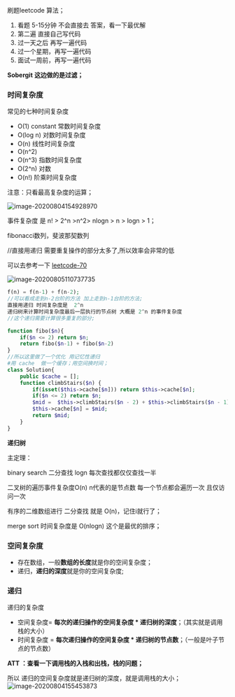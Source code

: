 

刷题leetcode 算法；

1. 看题  5-15分钟 不会直接去 答案，看一下最优解
2. 第二遍 直接自己写代码
3. 过一天之后 再写一遍代码 
4. 过一个星期，再写一遍代码
5. 面试一周前，再写一遍代码

**Sobergit**   **这边做的是过滤；**

### 时间复杂度

常见的七种时间复杂度 

* O(1)  constant 常数时间复杂度
* O(log n)  对数时间复杂度
* O(n) 线性时间复杂度
* O(n^2)
* O(n^3) 指数时间复杂度 
* O(2^n) 对数 
* O(n!) 阶乘时间复杂度

注意：只看最高复杂度的运算；

![image-20200804154928970](算法.assets/image-20200804154928970.png)

事件复杂度 是 n! > 2^n >n^2> nlogn > n > logn > 1；



fibonacci数列，斐波那契数列

//直接用递归  需要重复操作的部分太多了,所以效率会非常的低

可以去参考一下 [leetcode-70](https://leetcode-cn.com/problems/climbing-stairs/)

![image-20200805110737735](算法.assets/image-20200805110737735.png)

~~~php
f(n) = f(n-1) + f(n-2);
//可以看成走到n-2台阶的方法 加上走到n-1台阶的方法;
直接用递归 时间复杂度是  2^n 
递归树来计算时间复杂度最后一层执行的节点树 大概是 2^n 的事件复杂度
//这个递归需要计算很多重复的部分;

function fibo($n){
	if($n <= 2) return $n;
	return fibo($n-1) + fibo($n-2)
}
//所以这里做了一个优化 用记忆性递归
#用 cache  做一个缓存；用空间换时间；
class Solution{
	public $cache = [];
    function climbStairs($n) {
        if(isset($this->cache[$n])) return $this->cache[$n];
        if($n <= 2) return $n;
        $mid =  $this->climbStairs($n - 2) + $this->climbStairs($n - 1);
        $this->cache[$n] = $mid;
        return $mid;
    }
}
~~~

**递归树**

主定理：

binary search 二分查找 logn    每次查找都仅仅查找一半 

二叉树的遍历事件复杂度O(n) n代表的是节点数 每一个节点都会遍历一次 且仅访问一次

有序的二维数组进行 二分查找 就是  O(n)，记住i就行了；

merge sort 时间复杂度是 O(nlogn)  这个是最优的排序；



### 空间复杂度

* 存在数组，一般**数组的长度**就是你的空间复杂度；
* 递归，**递归的深度**就是你的空间复杂度;



###  递归

递归的复杂度

* 空间复杂度= **每次的递归操作的空间复杂度  * 递归树的深度**；（其实就是调用栈的大小）
* 时间复杂度 = **每次递归操作的空间复杂度 * 递归树的节点数**；（一般是叶子节点的节点数）

**ATT ：查看一下调用栈的入栈和出栈，栈的问题；**     

所以 递归的空间复杂度就是递归树的深度，就是调用栈的大小；  
![image-20200804155453873](算法.assets/image-20200804155453873.png)

